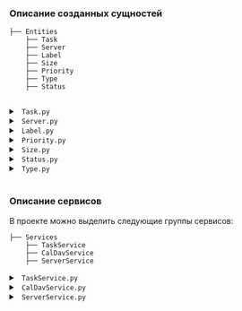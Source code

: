 ### **Описание созданных сущностей**
```
├── Entities
    ├── Task
    ├── Server
    ├── Label
    ├── Size
    ├── Priority
    ├── Type
    ├── Status
    
```

<details>
    <summary>
        <code> Task.py </code>
    </summary>
  
<br> Класс-сущность Task. Поля класса:

|     имя     | тип  |                         описание                          |
|:-----------:|:----:|:---------------------------------------------------------:|
|     id      | int  |              уникальный идентификатор задачи              |
|  server_id  | int  |             уникальный идентификатор сервера              |
|  parent_id  | int  |             идентификатор родительской задачи             |
|   dtstamp   | datetime |                   дата создания задачи                    |
|   dtstart   | datetime |                    дата начала задачи                     |
|     due     | datetime |                   дата окончания задачи                   |
|   summary   | text |                    наименование задачи                    |
| tech_status | int  | технический статус задачи (создана, удалена, изменена...) |
| sync_time | datetime |                      дата последней синхронизации           |
| last_mod | datetime |                      дата последнего изменения           |
| description | text |                      описание задачи                      |


</details>

<details>
    <summary>
        <code> Server.py </code>
    </summary>

| имя | тип  |             описание             |
|:---:|:----:|:--------------------------------:|
| id  | int  | уникальный идентификатор сервера |
| user_email  | text |        email пользователя        |
| user_password  | text | пароль пользователя от аккаунта  |
| server_uri  | text |         ссылка на сервер         |
| server_name   | text |         название сервера         |
| calendar_name    | text |        название календаря        |

</details>

<details>
    <summary>
        <code> Label.py </code>
    </summary>

|     имя     | тип |                  описание                  |
|:-----------:|:---:|:------------------------------------------:|
|     id      |int|   уникальный идентификатор уровня задачи   |
|   task_id   |int|      уникальный идентификатор задачи       |
| priority_id |int| уникальный идентификатор приоритета задачи |
|   size_id   |int|  уникальный идентификатор размера задачи   |
|   type_id   |int|    уникальный идентификатор типа задачи    |
|  status_id  |int|  уникальный идентификатор статуса задачи   |


</details>

<details>
    <summary>
        <code> Priority.py </code>
    </summary>

|     имя     | тип  |                  описание                  |
|:-----------:|:----:|:------------------------------------------:|
|     id      | int  | уникальный идентификатор приоритета задачи |
|   server_id   | int  |      уникальный идентификатор сервера      |
| name  | text |         название приоритета задачи         |

</details>

<details>
    <summary>
        <code> Size.py </code>
    </summary>

|     имя     | тип  |               описание                |
|:-----------:|:----:|:-------------------------------------:|
|     id      | int  | уникальный идентификатор типа размера |
|   server_id   | int  |   уникальный идентификатор сервера    |
| name  | text |     название типа размера задачи      |

</details>

<details>
    <summary>
        <code> Status.py </code>
    </summary>

|     имя     | тип  |                описание                 |
|:-----------:|:----:|:---------------------------------------:|
|     id      | int  | уникальный идентификатор статуса задачи |
|   server_id   | int  |    уникальный идентификатор сервера     |
| name  | text |         название статуса задачи         |

</details>

<details>
    <summary>
        <code> Type.py </code>
    </summary>

|     имя     | тип  |               описание               |
|:-----------:|:----:|:------------------------------------:|
|     id      | int  | уникальный идентификатор типа задачи |
|   server_id   | int  |   уникальный идентификатор сервера   |
| name  | text |         название типа задачи         |

</details>

<!--- Потенциально список можно расширить такими сущностями, как -->
    
<br>

### **Описание сервисов**

В проекте можно выделить следующие группы сервисов:

```
├── Services
    ├── TaskService
    ├── CalDavService
    ├── ServerService
```

<details>
    <summary>
        <code> TaskService.py </code>
    </summary>
<br>TaskService - скрывает в себе работу с локальной базой данных, а также валидацией данных.
Пример создания объекта TaskService:

```
    repo = TaskRepository[Server](session) # session - объект SqlAlchemy, используемый для взаимодействия с базой данных через сессию базы данных.
    task_service = TaskService(repo)
```
<br>
<br>
<details>
        <summary>
            <code> add </code>
        </summary>

<br>**Описание:**
<br> Метод производит валидацию данных, переводит время в формат utc и добавляет задачу в репозиторий.

**Входные параметры:**
- `item: Task` 

**Выходной параметр:** 
- `None`
<br>
<br>
</details>

<details>
        <summary>
            <code> add_all </code>
         </summary>

<br>**Описание:**
<br> Метод производит валидацию данных, переводит время в формат utc и добавляет список задач в репозиторий.

**Входные параметры:**
- `items: list[Task]`

**Выходной параметр:**    
- `None`

**Выбрасываемые исключения:**
- `Invalid('Невозможно добавить задачи')`
<br>
<br>
</details>

<details>
        <summary>
            <code> edit </code>
         </summary>

<br>**Описание:**
<br> Метод производит валадацию данных и изменяет задачу в репозитории.

**Входные параметры:**
- `item: Task`

**Выходной параметр:**    
- `None`
<br>
<br>
</details>
<details>
        <summary>
            <code> delete </code>
         </summary>

<br>**Описание:**
<br> Метод производит валидацию данных и удаляет задачу в репозитории.

**Входные параметры:**
- `item: Task`

**Выходной параметр:**    
- `None`
<br>
<br>
</details>
<details>
        <summary>
            <code> delete_by_id </code>
         </summary>

<br>**Описание:**
<br> Метод удаляет задачу в репозитории по id.

**Входные параметры:**
- `item_id: int`

**Выходной параметр:**    
- `None`

**Выбрасываемые исключения:**
- `Invalid('Невозможно удалить задачу')`
<br>
<br>
</details>
<details>
        <summary>
            <code> get_all </code>
         </summary>

<br>**Описание:**
<br> Метод переводит время в локальный формат и возвращает список всех задач.

**Входной параметр:**    
- `None`

**Выходной параметр:**    
- ` tasks: list[Task]`
<br>
<br>
</details>

<details>
        <summary>
            <code> get_by_id </code>
         </summary>

<br>**Описание:**
<br> Метод переводит время в локальный формат и возвращает задачу по id.

**Входные параметры:**
- `item_id: int`

**Выходной параметр:**    
- `item: Task`

**Выбрасываемые исключения:**
- `Invalid('Невозможно открыть задачу')`
<br>
<br>
</details>

<details>
        <summary>
            <code> get_many_by_ids </code>
         </summary>

<br>**Описание:**
<br> Метод переводит время в локальный формат и возвращает список задач, id которых входят в переданный список ids.

**Входные параметры:**
- `ids: list[int]`

**Выходной параметр:**    
- `tasks: list[Task] `

**Выбрасываемые исключения:**
- `Invalid('Невозможно открыть задачи')`
<br>
<br>
</details>

<details>
        <summary>
            <code> get_all_by_server_id </code>
         </summary>

<br>**Описание:**
<br> Метод переводит время в локальный формат и возвращает все задачи с сервера по его id.

**Входные параметры:**
- `server_id: int`

**Выходной параметр:**    
- `tasks: list[Task] `

**Выбрасываемые исключения:**
- `Invalid('Невозможно открыть задачи')`
<br>
<br>
</details>

<details>
        <summary>
            <code> get_children_by_parent_id </code>
         </summary>

<br>**Описание:**
<br> Метод переводит время в локальный формат и возвращает все подзадачи по родительскому id.

**Входные параметры:**
- `parent_id: int`

**Выходной параметр:**    
- `tasks: list[Task] `

**Выбрасываемые исключения:**
- `Invalid('Невозможно открыть задачи')`
<br>
<br>
</details>

<details>
        <summary>
            <code> get_task_children_by_id </code>
         </summary>

<br>**Описание:**
<br> Метод переводит время в локальный формат и возвращает все подзадачи по id.

**Входные параметры:**
- `task_id: int`

**Выходной параметр:**    
- `tasks: list[Task]`

**Выбрасываемые исключения:**
- `Invalid('Невозможно открыть задачи')`
<br>
<br>
</details>

</details>

<details>
    <summary>
        <code> CalDavService.py </code>
    </summary>

<br>CalDavService - скрывает в себе работу с удаленным сервером по протоколу CalDAV.
<br>CalDavService автоматически создает календарь с таким же именем, если он не существует на сервере.
<details>
        <summary>
            <code> get_all_tasks </code>
         </summary>

<br>**Описание:**
<br> Метод возвращает все задачи календаря на сервере.

**Входные параметры:**
- `None`

**Выходной параметр:**    
- `tasks: list[Task]`
<br>
<br>
</details>
<details>
        <summary>
            <code> publish_task </code>
         </summary>

<br>**Описание:**
<br> Метод публикует переданную в него задачу и обновляет связанные с временем публикации параметры.

**Входные параметры:**
- `tasks: Task`

**Выходной параметр:**    
- `None` - если публикация успешна
- `existing_task: Task, task: Task` - если возник конфликт между версиями публикующейся задачи

**Выбрасываемые исключения:**
- `Publish exception: Unauthorized`
- `Update exception`
<br>
<br>
</details>

<details>
        <summary>
            <code> delete_task_by_int_id </code>
         </summary>

<br>**Описание:**
<br> Метод удаляет задачу по её id.

**Входные параметры:**
- `uid: int`

**Выходной параметр:**    
- `result: Bool` - если задача удалена True, иначе - False

**Выбрасываемые исключения:**
- `Delete exception: Unauthorized`
<br>
<br>
</details>

<details>
        <summary>
            <code> get_task_by_id </code>
         </summary>
        
<br>**Описание:**
<br> Метод возвращает задачу по её id.

**Входные параметры:**
- `uid: int`

**Выходной параметр:**    
- `task: Task`

**Выбрасываемые ошибки:**
- `NotFoundError`
<br>
<br>
</details>


</details>

<details>
    <summary>
        <code> ServerService.py </code>
    </summary>
<br>ServerService - скрывает в себе работу с серверами в базе данных.
Пример создания объекта ServerService:

```
    repo = ServerRepository[Server](session) # session - объект SqlAlchemy, используемый для взаимодействия с базой данных через сессию базы данных.
    server_service = ServerService(repo, pincode) # pincode - заданная пользователем строка для шифрования данных.
```
<br>
<br>
<details>
        <summary>
            <code> add </code>
         </summary>
        
<br>**Описание:**
<br> Метод производит валидацию полученных данных, шифрует их и добавляет полученный сервер в БД.

**Входные параметры:**
- `item: Server`

**Выходной параметр:**    
- `None`
<br>
<br>
</details>
<details>
        <summary>
            <code> add_all </code>
         </summary>

<br>**Описание:**
<br> Метод производит валидацию полученных данных, шифрует их и добавляет полученный список серверов в БД.

**Входные параметры:**
- `items:  list[Server]`

**Выходной параметр:**    
- `None`

**Выбрасываемые исключения:**
- `Invalid('Невозможно добавить серверы')`
<br>
<br>
</details>
<details>
        <summary>
            <code> edit </code>
         </summary>
        
<br>**Описание:**
<br> Метод производит валидацию полученных данных, шифрует их и обновляет полученный сервер в БД.

**Входные параметры:**
- `item:  Server`

**Выходной параметр:**    
- `None`
<br>
<br>
</details>
<details>
        <summary>
            <code> delete </code>
         </summary>

<br>**Описание:**
<br> Метод производит валидацию полученных данных, шифрует их и удаляет сервер из БД.

**Входные параметры:**
- `item:  Server`

**Выходной параметр:**    
- `None`
<br>
<br>
</details>
<details>
        <summary>
            <code> delete_by_id </code>
         </summary>

<br>**Описание:**
<br> Метод удаляет сервер из БД по id.

**Входные параметры:**
- `item_id:  int`

**Выходной параметр:**    
- `None`

**Выбрасываемые исключения:**
- `Invalid('Невозможно удалить сервер')`
<br>
<br>
</details>

<details>
        <summary>
            <code> get_all </code>
         </summary>

<br>**Описание:**
<br> Метод дешифрует данные и возвращает список серверов.

**Входные параметры:**
- `None`

**Выходной параметр:**    
- `items_decrypt: list[Server]`

<br>
<br>
</details>

<details>
        <summary>
            <code> get_by_id </code>
         </summary>

<br>**Описание:**
<br> Метод дешифрует данные и возвращает указанный по id сервер.

**Входные параметры:**
- `item_id: int`

**Выходной параметр:**    
- `item: Server`

**Выбрасываемые исключения:**
- `Invalid('Невозможно открыть сервер')`
<br>
<br>
</details>

<details>
        <summary>
            <code> get_many_by_ids </code>
         </summary>

<br>**Описание:**
<br> Метод дешифрует данные и возвращает список серверов по их ids.

**Входные параметры:**
- `objects_ids: list[Server]`

**Выходной параметр:**    
- `servers: list[Server]`

**Выбрасываемые исключения:**
- `Invalid('Невозможно открыть серверы')`
<br>
<br>
</details>
<details>
        <summary>
            <code> get_count </code>
         </summary>
        
<br>**Описание:**
<br> Метод дешифрует данные и возвращает число записей, соответствующих переданному email.

**Входные параметры:**
- `email: str`

**Выходной параметр:**    
- `count: int`

**Выбрасываемые исключения:**
- `Invalid('Невозможно открыть сервера')`
<br>
<br>
</details>
<details>
        <summary>
            <code> get_tasks </code>
         </summary>
        
<br>**Описание:**
<br> Метод возвращает список задач по id сервера, на котором они хранятся.

**Входные параметры:**
- `server_id: int`

**Выходной параметр:**    
- `tasks: list[Task] `

**Выбрасываемые исключения:**
- `Invalid("Невозможно открыть задачи").`
<br>
<br>
</details>
<details>
        <summary>
            <code> get_statuses </code>
         </summary>
        
<br>**Описание:**
<br> Метод возвращает список статусов, которые соответствуют определенному серверу.

**Входные параметры:**
- `server_id: int`

**Выходной параметр:**    
- `statuses: list[Status]`

**Выбрасываемые исключения:**
- `Invalid("Невозможно открыть список статусов")`
<br>
<br>
</details>
<details>
        <summary>
            <code>  get_sizes </code>
         </summary>
        
<br>**Описание:**
<br> Метод возвращает список размеров, которые соответствуют определенному серверу. 

**Входные параметры:**
- `server_id: int`

**Выходной параметр:**    
- `sizes: list[Size]`

**Выбрасываемые исключения:**
- `Invalid("Невозможно открыть список размеров")`
<br>
<br>
</details>
<details>
        <summary>
            <code>   get_priorities </code>
         </summary>

<br>**Описание:**
<br> Метод возвращает список приоритетов, которые соответствуют определенному серверу.

**Входные параметры:**
- `server_id: int`

**Выходной параметр:**    
- `priorities: list[Priority]`

**Выбрасываемые исключения:**
- `Invalid("Невозможно открыть список приоритетов")`
<br>
<br>
</details>
<details>
        <summary>
            <code>  get_types </code>
         </summary>
        
<br>**Описание:**
<br> Метод возвращает список типов задач, которые соответствуют определенному серверу.

**Входные параметры:**
- `server_id: int`

**Выходной параметр:**    
- `types: list[Type]`

**Выбрасываемые исключения:**
- `Invalid("Невозможно открыть список типов")`
<br>
<br>
</details>
</details>
<br>